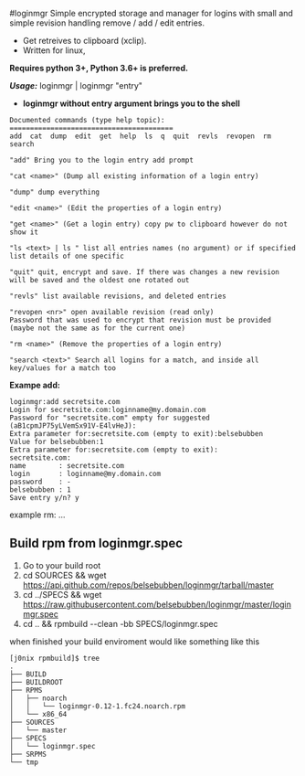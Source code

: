 #loginmgr
Simple encrypted storage and manager for logins with small and simple revision handling remove / add / edit entries. 
- Get retreives to clipboard (xclip). 
- Written for linux,

 **Requires python 3+, Python 3.6+ is preferred.**

***Usage:*** loginmgr | loginmgr "entry"

* **loginmgr without entry argument brings you to the shell**

```
Documented commands (type help topic):
========================================
add  cat  dump  edit  get  help  ls  q  quit  revls  revopen  rm  search

"add" Bring you to the login entry add prompt

"cat <name>" (Dump all existing information of a login entry)

"dump" dump everything

"edit <name>" (Edit the properties of a login entry)

"get <name>" (Get a login entry) copy pw to clipboard however do not show it

"ls <text> | ls " list all entries names (no argument) or if specified list details of one specific

"quit" quit, encrypt and save. If there was changes a new revision will be saved and the oldest one rotated out

"revls" list available revisions, and deleted entries

"revopen <nr>" open available revision (read only)
Password that was used to encrypt that revision must be provided (maybe not the same as for the current one)

"rm <name>" (Remove the properties of a login entry)

"search <text>" Search all logins for a match, and inside all key/values for a match too
```

**Exampe add:**

```
loginmgr:add secretsite.com
Login for secretsite.com:loginname@my.domain.com
Password for "secretsite.com" empty for suggested (aB1cpmJP75yLVemSx91V-E4lvHeJ):
Extra parameter for:secretsite.com (empty to exit):belsebubben
Value for belsebubben:1
Extra parameter for:secretsite.com (empty to exit):
secretsite.com:
name        : secretsite.com
login       : loginname@my.domain.com
password    : -
belsebubben : 1
Save entry y/n? y
```

example rm:
...


## Build rpm from loginmgr.spec 
1. Go to your build root 
2. cd SOURCES && wget https://api.github.com/repos/belsebubben/loginmgr/tarball/master
4. cd ../SPECS && wget https://raw.githubusercontent.com/belsebubben/loginmgr/master/loginmgr.spec
5. cd .. && rpmbuild --clean -bb SPECS/loginmgr.spec

when finished your build enviroment would like something like this
```
[j0nix rpmbuild]$ tree
.
├── BUILD
├── BUILDROOT
├── RPMS
│   ├── noarch
│   │   └── loginmgr-0.12-1.fc24.noarch.rpm
│   └── x86_64
├── SOURCES
│   └── master
├── SPECS
│   └── loginmgr.spec
├── SRPMS
└── tmp
```
